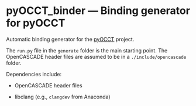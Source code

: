 # pyOCCT_binder — Binding generator for pyOCCT

Automatic binding generator for the
[pyOCCT](https://github.com/LaughlinResearch/pyOCCT) project.

The `run.py` file in the `generate` folder is the main starting
point. The OpenCASCADE header files are assumed to be in a
`./include/opencascade` folder.

Dependencies include:

 * OpenCASCADE header files
 
 * libclang (e.g., `clangdev` from Anaconda)

